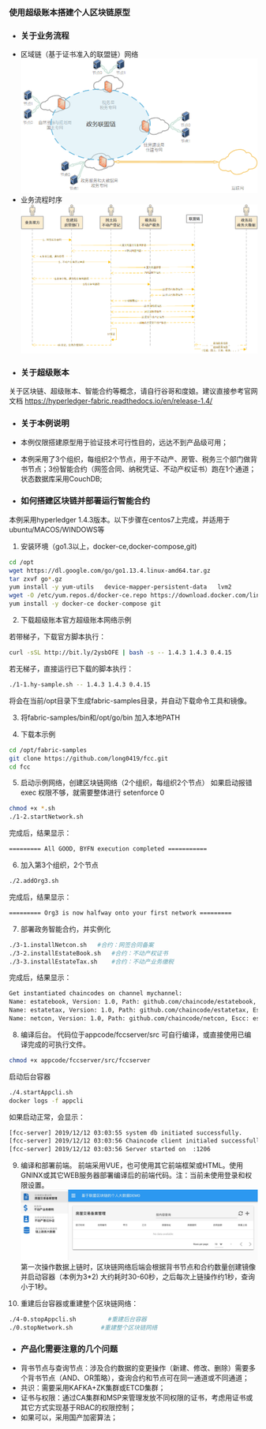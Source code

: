 ### 使用超级账本搭建个人区块链原型

- ### 关于业务流程
- 区域链（基于证书准入的联盟链）网络
![网络拓扑](./220848_ade3e3ba_69848.png "网络拓扑")
- 业务流程时序
![业务流程时序图](./113916_deb179d8_69848.png "业务流程时序图")
- ### 关于超级账本
关于区块链、超级账本、智能合约等概念，请自行谷哥和度娘。建议直接参考官网文档 https://hyperledger-fabric.readthedocs.io/en/release-1.4/ 

- ### 关于本例说明
- 本例仅限搭建原型用于验证技术可行性目的，远达不到产品级可用；
- 本例采用了3个组织，每组织2个节点，用于不动产、房管、税务三个部门做背书节点；3份智能合约（网签合同、纳税凭证、不动产权证书）跑在1个通道；状态数据库采用CouchDB;


- ### 如何搭建区块链并部署运行智能合约
本例采用hyperledger 1.4.3版本。以下步骤在centos7上完成，并适用于ubuntu/MACOS/WINDOWS等
1. 安装环境（go1.3以上，docker-ce,docker-compose,git)
```bash
cd /opt
wget https://dl.google.com/go/go1.13.4.linux-amd64.tar.gz
tar zxvf go*.gz
yum install -y yum-utils   device-mapper-persistent-data   lvm2
wget -O /etc/yum.repos.d/docker-ce.repo https://download.docker.com/linux/centos/docker-ce.repo
yum install -y docker-ce docker-compose git
```
2. 下载超级账本官方超级账本网络示例

若带梯子，下载官方脚本执行：
```bash
curl -sSL http://bit.ly/2ysbOFE | bash -s -- 1.4.3 1.4.3 0.4.15
```
若无梯子，直接运行已下载的脚本执行：
```bash
./1-1.hy-sample.sh -- 1.4.3 1.4.3 0.4.15 
```
将会在当前/opt目录下生成fabric-samples目录，并自动下载命令工具和镜像。

3. 将fabric-samples/bin和/opt/go/bin 加入本地PATH

4. 下载本示例
```bash
cd /opt/fabric-samples
git clone https://github.com/long0419/fcc.git
cd fcc
```
5. 启动示例网络，创建区块链网络（2个组织，每组织2个节点）
如果启动报错exec 权限不够，就需要整体进行 setenforce 0

```bash
chmod +x *.sh
./1-2.startNetwork.sh
```
完成后，结果显示：
```bash
========= All GOOD, BYFN execution completed =========== 
```
6. 加入第3个组织，2个节点
```bash
./2.addOrg3.sh
```
完成后，结果显示：
```bash
========= Org3 is now halfway onto your first network =========
```
7. 部署政务智能合约，并实例化
```bash
./3-1.installNetcon.sh   #合约：网签合同备案
./3-2.installEstateBook.sh   #合约：不动产权证书
./3-3.installEstateTax.sh    #合约：不动产业务缴税
```
完成后，结果显示：
```bash
Get instantiated chaincodes on channel mychannel:
Name: estatebook, Version: 1.0, Path: github.com/chaincode/estatebook, Escc: escc, Vscc: vscc
Name: estatetax, Version: 1.0, Path: github.com/chaincode/estatetax, Escc: escc, Vscc: vscc
Name: netcon, Version: 1.0, Path: github.com/chaincode/netcon, Escc: escc, Vscc: vscc
```
8. 编译后台。 代码位于appcode/fccserver/src 可自行编译，或直接使用已编译完成的可执行文件。
```bash
chmod +x appcode/fccserver/src/fccserver
```
启动后台容器
```bash
./4.startAppcli.sh
docker logs -f appcli
```
如果启动正常，会显示：
```bash
[fcc-server] 2019/12/12 03:03:55 system db initiated successfully.
[fcc-server] 2019/12/12 03:03:56 Chaincode client initialed successfully.
[fcc-server] 2019/12/12 03:03:56 Server started on  :1206
```
9. 编译和部署前端。 前端采用VUE，也可使用其它前端框架或HTML。使用GNINX或其它WEB服务器部署编译后的前端代码。注：当前未使用登录和权限设置。
![DEMO](./1582539675757.jpg "DEMO")
第一次操作数据上链时，区块链网络后端会根据背书节点和合约数量创建镜像并启动容器（本例为3*2) 大约耗时30-60秒，之后每次上链操作约1秒，查询小于1秒。

10. 重建后台容器或重建整个区块链网络：
```bash
./4-0.stopAppcli.sh         #重建后台容器
./0.stopNetwork.sh        #重建整个区块链网络
```

- ### 产品化需要注意的几个问题
- 背书节点与查询节点：涉及合约数据的变更操作（新建、修改、删除）需要多个背书节点（AND、OR策略），查询合约和节点可在同一通道或不同通道；
- 共识：需要采用KAFKA+ZK集群或ETCD集群；
- 证书与权限：通过CA集群和MSP来管理发放不同权限的证书，考虑用证书或其它方式实现基于RBAC的权限控制；
- 如果可以，采用国产加密算法；

